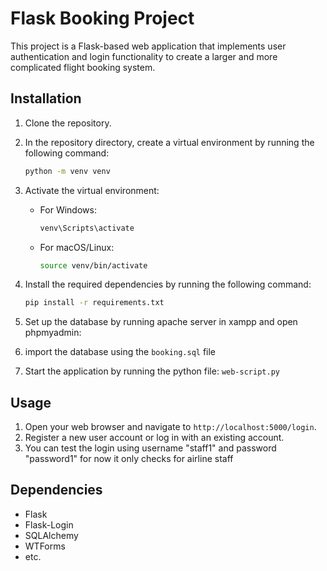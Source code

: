 
# Flask Booking Project

This project is a Flask-based web application that implements user authentication and login functionality to create a larger and more complicated flight booking system.

## Installation

1. Clone the repository.
2. In the repository directory, create a virtual environment by running the following command:
   ```bash
   python -m venv venv
   ```
3. Activate the virtual environment:
   - For Windows:
     ```bash
     venv\Scripts\activate
     ```
   - For macOS/Linux:
     ```bash
     source venv/bin/activate
     ```
4. Install the required dependencies by running the following command:
   ```bash
   pip install -r requirements.txt
   ```
3. Set up the database by running apache server in xampp and open phpmyadmin:

4. import the database using the ```booking.sql``` file 

5. Start the application by running the python file: ```web-script.py```


## Usage

1. Open your web browser and navigate to `http://localhost:5000/login`.
2. Register a new user account or log in with an existing account.
3. You can test the login using username "staff1" and password "password1"
   for now it only checks for airline staff 

## Dependencies

- Flask
- Flask-Login
- SQLAlchemy
- WTForms
- etc.

